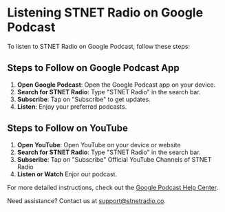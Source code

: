 # Listening STNET Radio on Google Podcast

To listen to STNET Radio on Google Podcast, follow these steps:

## Steps to Follow on Google Podcast App

1. **Open Google Podcast**: Open the Google Podcast app on your device.
2. **Search for STNET Radio**: Type "STNET Radio" in the search bar.
3. **Subscribe**: Tap on "Subscribe" to get updates.
4. **Listen**: Enjoy your preferred podcasts.

## Steps to Follow on YouTube

1. **Open YouTube**: Open YouTube on your device or website
2. **Search for STNET Radio**: Type "STNET Radio" in the search bar.
3. **Subseribe**: Tap on "Subscribe" Official YouTube Channels of STNET Radio
4. **Listen or Watch** Enjor our podcast.

For more detailed instructions, check out the [Google Podcast Help Center](https://support.google.com/podcast).

Need assistance? Contact us at [support@stnetradio.co](mailto:support@stnetradio.co).
